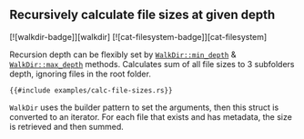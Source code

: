 ## Recursively calculate file sizes at given depth

[![walkdir-badge]][walkdir] [![cat-filesystem-badge]][cat-filesystem]


Recursion depth can be flexibly set by [`WalkDir::min_depth`] & [`WalkDir::max_depth`] methods.
Calculates sum of all file sizes to 3 subfolders depth, ignoring files in the root folder.

```rust,norun
{{#include examples/calc-file-sizes.rs}}
```

`WalkDir` uses the builder pattern to set the arguments, then this struct is converted to an iterator.
For each file that exists and has metadata, the size is retrieved and then summed.

[`WalkDir::max_depth`]: https://docs.rs/walkdir/*/walkdir/struct.WalkDir.html#method.max_depth
[`WalkDir::min_depth`]: https://docs.rs/walkdir/*/walkdir/struct.WalkDir.html#method.min_depth
